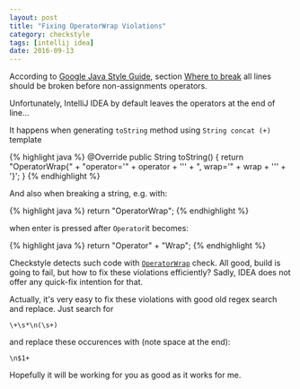 ```yaml
---
layout: post
title: "Fixing OperatorWrap Violations"
category: checkstyle
tags: [intellij idea]
date: 2016-09-13
---
```


According to [Google Java Style Guide](https://google.github.io/styleguide/javaguide.html), section
[Where to break](https://google.github.io/styleguide/javaguide.html#s4.5.1-line-wrapping-where-to-break) all lines
should be broken before non-assignments operators. 

Unfortunately, IntelliJ IDEA by default leaves the operators at the end of line...

<!--more-->

It happens when generating `toString` method using `String concat (+)` template

{% highlight java %}
    @Override
    public String toString() {
        return "OperatorWrap{" +
                "operator='" + operator + '\'' +
                ", wrap='" + wrap + '\'' +
                '}';
    }
{% endhighlight %}

And also when breaking a string, e.g. with:

{% highlight java %}
    return "OperatorWrap";
{% endhighlight %}    

when enter is pressed after `Operator`it becomes:

{% highlight java %}
    return "Operator" +
        "Wrap";
{% endhighlight %}

Checkstyle detects such code with
[`OperatorWrap`](http://checkstyle.sourceforge.net/config_whitespace.html#OperatorWrap) check. All good, build is going
to fail, but how to fix these violations efficiently? Sadly, IDEA does not offer any quick-fix intention for that.

Actually, it's very easy to fix these violations with good old regex search and replace. Just search for

    \+\s*\n(\s+)
  
and replace these occurences with (note space at the end):

    \n$1+ 

Hopefully it will be working for you as good as it works for me.
